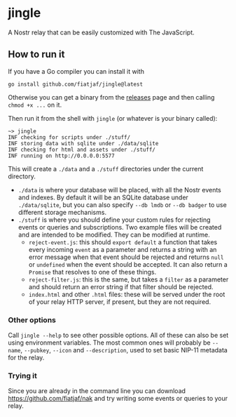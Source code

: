 jingle
======

A Nostr relay that can be easily customized with The JavaScript.

## How to run it

If you have a Go compiler you can install it with

```
go install github.com/fiatjaf/jingle@latest
```

Otherwise you can get a binary from the [releases](../../releases) page and then calling `chmod +x ...` on it.

Then run it from the shell with `jingle` (or whatever is your binary called):

```
~> jingle
INF checking for scripts under ./stuff/
INF storing data with sqlite under ./data/sqlite
INF checking for html and assets under ./stuff/
INF running on http://0.0.0.0:5577
```

This will create a `./data` and a `./stuff` directories under the current directory.

- `./data` is where your database will be placed, with all the Nostr events and indexes. By default it will be an SQLite database under `./data/sqlite`, but you can also specify `--db lmdb` or `--db badger` to use different storage mechanisms.
- `./stuff` is where you should define your custom rules for rejecting events or queries and subscriptions. Two example files will be created and are intended to be modified. They can be modified at runtime.
  - `reject-event.js`: this should `export default` a function that takes every incoming `event` as a parameter and returns a string with an error message when that event should be rejected and returns `null` or `undefined` when the event should be accepted. It can also return a `Promise` that resolves to one of these things.
  - `reject-filter.js`: this is the same, but takes a `filter` as a parameter and should return an error string if that filter should be rejected.
  - `index.html` and other `.html` files: these will be served under the root of your relay HTTP server, if present, but they are not required.

### Other options

Call `jingle --help` to see other possible options. All of these can also be set using environment variables. The most common ones will probably be `--name`, `--pubkey`, `--icon` and `--description`, used to set basic NIP-11 metadata for the relay.

### Trying it

Since you are already in the command line you can download https://github.com/fiatjaf/nak and try writing some events or queries to your relay.
